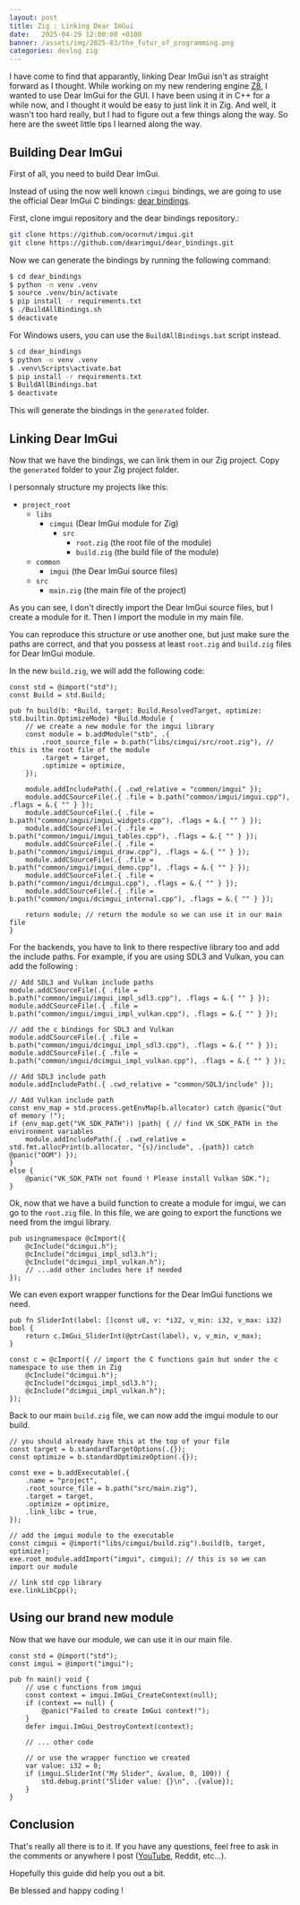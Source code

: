 ```yaml
---
layout: post
title: Zig : Linking Dear ImGui
date:   2025-04-29 12:00:00 +0100
banner: /assets/img/2025-03/the_futur_of_programming.png
categories: devlog zig
---
```


I have come to find that apparantly, linking Dear ImGui isn't as straight forward as I thought.
While working on my new rendering engine [Z8](https://github.com/MrScriptX/z8), I wanted to use Dear ImGui for the GUI.
I have been using it in C++ for a while now, and I thought it would be easy to just link it in Zig.
And well, it wasn't too hard really, but I had to figure out a few things along the way.
So here are the sweet little tips I learned along the way.

## Building Dear ImGui

First of all, you need to build Dear ImGui.

Instead of using the now well known `cimgui` bindings, we are going to use the official Dear ImGui C bindings: [dear bindings](https://github.com/dearimgui/dear_bindings).

First, clone imgui repository and the dear bindings repository.:

```bash
git clone https://github.com/ocornut/imgui.git
git clone https://github.com/dearimgui/dear_bindings.git
```

Now we can generate the bindings by running the following command:

```bash
$ cd dear_bindings
$ python -m venv .venv
$ source .venv/bin/activate
$ pip install -r requirements.txt
$ ./BuildAllBindings.sh
$ deactivate
```

For Windows users, you can use the `BuildAllBindings.bat` script instead.

```bat
$ cd dear_bindings
$ python -m venv .venv
$ .venv\Scripts\activate.bat
$ pip install -r requirements.txt
$ BuildAllBindings.bat
$ deactivate
```

This will generate the bindings in the `generated` folder.

## Linking Dear ImGui

Now that we have the bindings, we can link them in our Zig project.
Copy the `generated` folder to your Zig project folder.

I personnaly structure my projects like this:

- `project_root`
  - `libs`
    - `cimgui` (Dear ImGui module for Zig)
      - `src`
        - `root.zig` (the root file of the module)
        - `build.zig` (the build file of the module)
  - `common`
    - `imgui` (the Dear ImGui source files)
  - `src`
    - `main.zig` (the main file of the project)

As you can see, I don't directly import the Dear ImGui source files, but I create a module for it.
Then I import the module in my main file.

You can reproduce this structure or use another one, but just make sure the paths are correct,
and that you possess at least `root.zig` and `build.zig` files for Dear ImGui module.

In the new `build.zig`, we will add the following code:

```zig
const std = @import("std");
const Build = std.Build;

pub fn build(b: *Build, target: Build.ResolvedTarget, optimize: std.builtin.OptimizeMode) *Build.Module {
    // we create a new module for the imgui library
    const module = b.addModule("stb", .{
        .root_source_file = b.path("libs/cimgui/src/root.zig"), // this is the root file of the module
        .target = target,
        .optimize = optimize,
    });

    module.addIncludePath(.{ .cwd_relative = "common/imgui" });
    module.addCSourceFile(.{ .file = b.path("common/imgui/imgui.cpp"), .flags = &.{ "" } });
    module.addCSourceFile(.{ .file = b.path("common/imgui/imgui_widgets.cpp"), .flags = &.{ "" } });
    module.addCSourceFile(.{ .file = b.path("common/imgui/imgui_tables.cpp"), .flags = &.{ "" } });
    module.addCSourceFile(.{ .file = b.path("common/imgui/imgui_draw.cpp"), .flags = &.{ "" } });
    module.addCSourceFile(.{ .file = b.path("common/imgui/imgui_demo.cpp"), .flags = &.{ "" } });
    module.addCSourceFile(.{ .file = b.path("common/imgui/dcimgui.cpp"), .flags = &.{ "" } });
    module.addCSourceFile(.{ .file = b.path("common/imgui/dcimgui_internal.cpp"), .flags = &.{ "" } });

    return module; // return the module so we can use it in our main file
}
```

For the backends, you have to link to there respective library too and add the include paths.
For example, if you are using SDL3 and Vulkan, you can add the following :

```zig
// Add SDL3 and Vulkan include paths
module.addCSourceFile(.{ .file = b.path("common/imgui/imgui_impl_sdl3.cpp"), .flags = &.{ "" } });
module.addCSourceFile(.{ .file = b.path("common/imgui/imgui_impl_vulkan.cpp"), .flags = &.{ "" } });

// add the c bindings for SDL3 and Vulkan
module.addCSourceFile(.{ .file = b.path("common/imgui/dcimgui_impl_sdl3.cpp"), .flags = &.{ "" } });
module.addCSourceFile(.{ .file = b.path("common/imgui/dcimgui_impl_vulkan.cpp"), .flags = &.{ "" } });

// Add SDL3 include path
module.addIncludePath(.{ .cwd_relative = "common/SDL3/include" });

// Add Vulkan include path
const env_map = std.process.getEnvMap(b.allocator) catch @panic("Out of memory !");
if (env_map.get("VK_SDK_PATH")) |path| { // find VK_SDK_PATH in the environment variables
    module.addIncludePath(.{ .cwd_relative = std.fmt.allocPrint(b.allocator, "{s}/include", .{path}) catch @panic("OOM") });
}
else {
    @panic("VK_SDK_PATH not found ! Please install Vulkan SDK.");
}
```

Ok, now that we have a build function to create a module for imgui, we can go to the `root.zig` file.
In this file, we are going to export the functions we need from the imgui library.

```zig
pub usingnamespace @cImport({
    @cInclude("dcimgui.h");
    @cInclude("dcimgui_impl_sdl3.h");
    @cInclude("dcimgui_impl_vulkan.h");
    // ...add other includes here if needed
});
```

We can even export wrapper functions for the Dear ImGui functions we need.
```zig
pub fn SliderInt(label: []const u8, v: *i32, v_min: i32, v_max: i32) bool {
    return c.ImGui_SliderInt(@ptrCast(label), v, v_min, v_max);
}

const c = @cImport({ // import the C functions gain but under the c namespace to use them in Zig
    @cInclude("dcimgui.h");
    @cInclude("dcimgui_impl_sdl3.h");
    @cInclude("dcimgui_impl_vulkan.h");
});
```

Back to our main `build.zig` file, we can now add the imgui module to our build.
```zig
// you should already have this at the top of your file
const target = b.standardTargetOptions(.{});
const optimize = b.standardOptimizeOption(.{});

const exe = b.addExecutable(.{
    .name = "project",
    .root_source_file = b.path("src/main.zig"),
    .target = target,
    .optimize = optimize,
    .link_libc = true,
});

// add the imgui module to the executable
const cimgui = @import("libs/cimgui/build.zig").build(b, target, optimize);
exe.root_module.addImport("imgui", cimgui); // this is so we can import our module

// link std cpp library
exe.linkLibCpp();
```

## Using our brand new module

Now that we have our module, we can use it in our main file.

```zig
const std = @import("std");
const imgui = @import("imgui");

pub fn main() void {
    // use c functions from imgui
    const context = imgui.ImGui_CreateContext(null);
    if (context == null) {
        @panic("Failed to create ImGui context!");
    }
    defer imgui.ImGui_DestroyContext(context);

    // ... other code

    // or use the wrapper function we created
    var value: i32 = 0;
    if (imgui.SliderInt("My Slider", &value, 0, 100)) {
        std.debug.print("Slider value: {}\n", .{value});
    }
}
```

## Conclusion

That's really all there is to it.
If you have any questions, feel free to ask in the comments or anywhere I post ([YouTube](https://www.youtube.com/@R3DC0DE), Reddit, etc...).

Hopefully this guide did help you out a bit.

Be blessed and happy coding !
